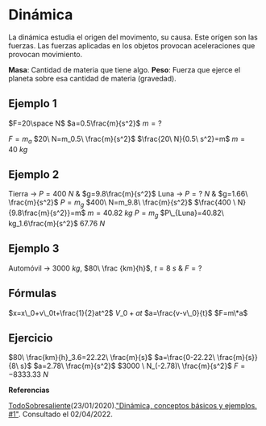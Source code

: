 # Dinámica

La dinámica estudia el origen del movimento, su causa. Este orígen son las fuerzas. Las fuerzas aplicadas en los objetos provocan aceleraciones que provocan movimiento.

**Masa**: Cantidad de materia que tiene algo. **Peso**: Fuerza que ejerce el planeta sobre esa cantidad de materia (gravedad).

## Ejemplo 1

$F=20\space N$ $a=0.5\frac{m}{s^2}$ $m=?$

$F=m_a$ $20\ N=m_0.5\ \frac{m}{s^2}$ $\frac{20\ N}{0.5\ s^2}=m$ $m=40\ kg$

## Ejemplo 2

Tierra $\rightarrow \ P=400\ N$ & $g=9.8\frac{m}{s^2}$ Luna $\rightarrow \ P=?\ N$ & $g=1.66\ \frac{m}{s^2}$ $P=m_g$ $400\ N=m_9.8\ \frac{m}{s^2}$ $\frac{400 \ N}{9.8\frac{m}{s^2\}}=m$ $m=40.82\ kg$ $P=m_g$ $P\_{Luna}=40.82\ kg_1.6\frac{m}{s^2}$ $67.76\ N$

## Ejemplo 3

Automóvil $\rightarrow \ 3000\ kg$, $80\ \frac {km}{h}$, $t=8\ s$ & $F=?$

## Fórmulas

$x=x\_0+v\_0t+\frac{1}{2}at^2$ $V\_0+at$ $a=\frac{v-v\_0}{t}$ $F=m\*a$

## Ejercicio

$80\ \frac{km}{h}_3.6=22.22\ \frac{m}{s}$ $a=\frac{0-22.22\ \frac{m}{s\}}{8\ s}$ $a=2.78\ \frac{m}{s^2}$ $3000 \ N_(-2.78)\ \frac{m}{s^2}$ $F=-8333.33\ N$

**Referencias**

[TodoSobresaliente](https://www.youtube.com/channel/UC8Unt1N1QO8nhYmoIeMRZQA)(23/01/2020).["Dinámica, conceptos básicos y ejemplos. #1"](https://www.youtube.com/watch?v=9oVb-fPYiaY). Consultado el 02/04/2022.
